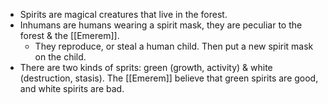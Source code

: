 + Spirits are magical creatures that live in the forest.
+ Inhumans are humans wearing a spirit mask, they are peculiar to the forest & the [[Emerem]].
	+ They reproduce, or steal a human child. Then put a new spirit mask on the child.
+ There are two kinds of sprits: green (growth, activity) & white (destruction, stasis). The [[Emerem]] believe that green spirits are good, and white spirits are bad.
